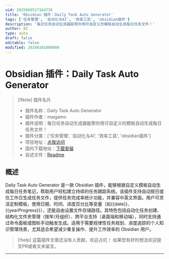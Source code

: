```yaml
---
uid: 2025060517164736
title: 'Obsidian 插件：Daily Task Auto Generator'
tags: ['任务管理', '自动化与AI', '效率工具', 'obsidian插件']
description: '每日任务自动生成器能帮你用可自定义的模板自动生成每日任务文件！'
author: AI
type: auto
draft: false
editable: false
modified: 20240101000000
---
```


# Obsidian 插件：Daily Task Auto Generator

> [!Note] 插件名片
> - 插件名称：Daily Task Auto Generator
> - 插件作者：maigamo
> - 插件说明：每日任务自动生成器能帮你用可自定义的模板自动生成每日任务文件！
> - 插件分类：['任务管理', '自动化与AI', '效率工具', 'obsidian插件']
> - 项目地址：[点我访问](https://github.com/maigamo/daily-task-auto-generator)
> - 国内下载地址：[下载安装](https://pkmer.cn/products/plugin/pluginMarket/?daily-task-auto-generator)
> - 自述文件：[Readme](https://ghproxy.net/https://raw.githubusercontent.com/maigamo/Daily-Task-Auto-Generator/main/README.md)



## 概述

Daily Task Auto Generator 是一款 Obsidian 插件，能够根据自定义模板自动生成每日任务笔记，帮助用户轻松建立持续的任务跟踪系统。该插件支持自动按日或仅工作日生成任务文件，提供任务完成率统计功能，并兼容中英文界面。用户可灵活定制模板，使用日期、时间、进度百分比等变量（如{{date}}、{{yearProgress}}），还能自由设置文件存储路径。其特色包括自动化任务创建、结构化文件夹管理（按年/月组织）、跨平台支持（桌面端和移动端），同时支持通过命令面板或图标手动触发生成。适用于需要规律性任务规划、进度追踪的个人知识管理场景，尤其适合希望减少重复操作、提升工作效率的 Obsidian 用户。


> [!help] 
> 这篇插件文章还没有人贡献，欢迎占坑！
> 如果您有好的想法欢迎提交PR或者文末留言。
> 

---



